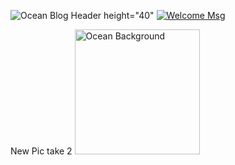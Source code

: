 <!--### Hi there 👋 -->

![Ocean Blog Header height="40"]( https://user-images.githubusercontent.com/38093481/149448114-63128adf-ab00-42bb-a7f5-d044dc9e2711.png)
[![Welcome Msg](https://readme-typing-svg.herokuapp.com/?lines=Hi+there+👋;Thanks+for+stopping+by!;I'm+)](https://git.io/typing-svg)

New Pic take 2
<img src="https://www.canva.com/
https://export-download.canva.com/W2COc/DAE1Y8W2COc/56/0/0001-16548335946.png?X-Amz-Algorithm=AWS4-HMAC-SHA256&X-Amz-Credential=AKIAJHKNGJLC2J7OGJ6Q%2F20220113%2Fus-east-1%2Fs3%2Faws4_request&X-Amz-Date=20220113T124728Z&X-Amz-Expires=60245&X-Amz-Signature=f6ef329e6d970004c598202b3ebf271225a72e59f9f4a9d38c13ea490af9f74f&X-Amz-SignedHeaders=host&response-content-disposition=attachment%3B%20filename%2A%3DUTF-8%27%27Purple%2520Ocean%2520Blog%2520Header.png&response-expires=Fri%2C%2014%20Jan%202022%2005%3A31%3A33%20GMT" height="200pt" width="200pt" alt="Ocean Background"/>
<!--
**ParishBen/ParishBen** is a ✨ _special_ ✨ repository because its `README.md` (this file) appears on your GitHub profile.

Here are some ideas to get you started:

- 🔭 I’m currently working on ...
- 🌱 I’m currently learning ...
- 👯 I’m looking to collaborate on ...
- 🤔 I’m looking for help with ...
- 💬 Ask me about ...
- 📫 How to reach me: ...
- 😄 Pronouns: ...
- ⚡ Fun fact: ...
-->

